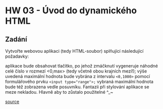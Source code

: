 # HW 03 - Úvod do dynamického HTML

## Zadání

Vytvořte webovou aplikaci (tedy HTML-soubor) splňující následující požadavky:

aplikace bude obsahovat tlačítko, po jehož zmáčknutí vygeneruje náhodné celé číslo v rozmezí <0,max> (tedy včetně obou krajních mezí!);
výše uvedená maximální hodnota bude vybrána z intervalu ```<0,1000>``` pomocí formulářového prvku ```<input type="range">;```
vybraná maximální hodnota bude též zobrazena vedle posuvníku.
Fantazii při stylování aplikace se meze nekladou. Hlavně aby to zůstalo použitelné ^_~

[source](http://vyuka.ookami.cz/priklady/html/generator.xml)